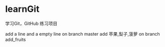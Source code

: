 # learnGit
学习Git，GitHub 练习项目

add a line and a empty line on branch master
add 苹果,梨子,菠萝 on branch add_fruits

